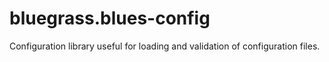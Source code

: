 # bluegrass.blues-config
Configuration library useful for loading and validation of configuration files.

